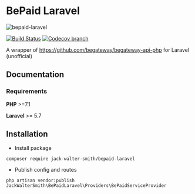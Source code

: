 # BePaid Laravel
![bepaid-laravel](https://user-images.githubusercontent.com/16275872/88276989-a28f4a00-cce8-11ea-91d1-d6a44fb9b687.png)

[![Build Status](https://travis-ci.com/Jack-Walter-Smith/bepaid-laravel.svg?branch=master)](https://travis-ci.com/Jack-Walter-Smith/bepaid-laravel)
[![Codecov branch](https://img.shields.io/codecov/c/github/Jack-Walter-Smith/bepaid-laravel/master.svg?style=flat-square)](https://codecov.io/github/Jack-Walter-Smith/bepaid-laravel)

A wrapper of https://github.com/begateway/begateway-api-php for Laravel (unofficial)

## Documentation

### Requirements

**PHP** >=7.1

**Laravel** >= 5.7

## Installation
- Install package

`composer require jack-walter-smith/bepaid-laravel`

- Publish config and routes

`php artisan vendor:publish JackWalterSmith\BePaidLaravel\Providers\BePaidServiceProvider`